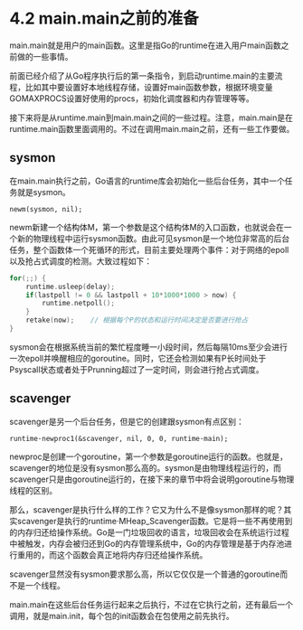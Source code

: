 # 4.2 main.main之前的准备

main.main就是用户的main函数。这里是指Go的runtime在进入用户main函数之前做的一些事情。

前面已经介绍了从Go程序执行后的第一条指令，到启动runtime.main的主要流程，比如其中要设置好本地线程存储，设置好main函数参数，根据环境变量GOMAXPROCS设置好使用的procs，初始化调度器和内存管理等等。

接下来将是从runtime.main到main.main之间的一些过程。注意，main.main是在runtime.main函数里面调用的。不过在调用main.main之前，还有一些工作要做。

## sysmon

在main.main执行之前，Go语言的runtime库会初始化一些后台任务，其中一个任务就是sysmon。

	newm(sysmon, nil);

newm新建一个结构体M，第一个参数是这个结构体M的入口函数，也就说会在一个新的物理线程中运行sysmon函数。由此可见sysmon是一个地位非常高的后台任务，整个函数体一个死循环的形式，目前主要处理两个事件：对于网络的epoll以及抢占式调度的检测。大致过程如下：

```C
for(;;) {
	runtime.usleep(delay);
	if(lastpoll != 0 && lastpoll + 10*1000*1000 > now) {
		runtime.netpoll();
	}
	retake(now);	// 根据每个P的状态和运行时间决定是否要进行抢占
}
```

sysmon会在根据系统当前的繁忙程度睡一小段时间，然后每隔10ms至少会进行一次epoll并唤醒相应的goroutine。同时，它还会检测如果有P长时间处于Psyscall状态或者处于Prunning超过了一定时间，则会进行抢占式调度。

## scavenger
scavenger是另一个后台任务，但是它的创建跟sysmon有点区别：

	runtime·newproc1(&scavenger, nil, 0, 0, runtime·main);

newproc是创建一个goroutine，第一个参数是goroutine运行的函数。也就是，scavenger的地位是没有sysmon那么高的。sysmon是由物理线程运行的，而scavenger只是由goroutine运行的，在接下来的章节中将会说明goroutine与物理线程的区别。

那么，scavenger是执行什么样的工作？它又为什么不是像sysmon那样的呢？其实scavenger是执行的runtime·MHeap_Scavenger函数。它是将一些不再使用到的内存归还给操作系统。Go是一门垃圾回收的语言，垃圾回收会在系统运行过程中被触发，内存会被归还到Go的内存管理系统中，Go的内存管理是基于内存池进行重用的，而这个函数会真正地将内存归还给操作系统。

scavenger显然没有sysmon要求那么高，所以它仅仅是一个普通的goroutine而不是一个线程。

main.main在这些后台任务运行起来之后执行，不过在它执行之前，还有最后一个调用，就是main.init，每个包的init函数会在包使用之前先执行。
